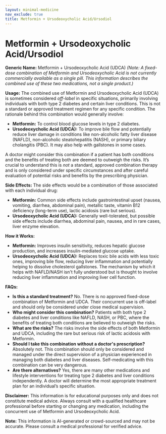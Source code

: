 ```yaml
---
layout: minimal-medicine
nav_exclude: true
title: Metformin + Ursodeoxycholic Acid/Ursodiol
---
```


# Metformin + Ursodeoxycholic Acid/Ursodiol

**Generic Name:** Metformin + Ursodeoxycholic Acid (UDCA)  *(Note:  A fixed-dose combination of Metformin and Ursodeoxycholic Acid is not currently commercially available as a single pill.  This information describes the combined *use* of these two medications, not a single product.)*


**Usage:**  The combined use of Metformin and Ursodeoxycholic Acid (UDCA) is sometimes considered *off-label* in specific situations, primarily involving individuals with both type 2 diabetes and certain liver conditions.  This is not a standard or approved treatment regimen for any specific condition.  The rationale behind this combination would generally involve:

* **Metformin:** To control blood glucose levels in type 2 diabetes.
* **Ursodeoxycholic Acid (UDCA):** To improve bile flow and potentially reduce liver damage in conditions like non-alcoholic fatty liver disease (NAFLD), non-alcoholic steatohepatitis (NASH), or primary biliary cholangitis (PBC).  It may also help with gallstones in some cases.

A doctor might consider this combination if a patient has both conditions and the benefits of treating both are deemed to outweigh the risks.  It’s crucial to understand this is *not* a standard, approved combination therapy and is only considered under specific circumstances and after careful evaluation of potential risks and benefits by the prescribing physician.


**Side Effects:** The side effects would be a combination of those associated with each individual drug:

* **Metformin:** Common side effects include gastrointestinal upset (nausea, vomiting, diarrhea, abdominal pain), metallic taste, vitamin B12 deficiency (long-term use), lactic acidosis (rare but serious).
* **Ursodeoxycholic Acid (UDCA):**  Generally well-tolerated, but possible side effects include diarrhea, abdominal pain, nausea, and in rare cases, liver enzyme elevation.


**How it Works:**

* **Metformin:** Improves insulin sensitivity, reduces hepatic glucose production, and increases insulin-mediated glucose uptake.
* **Ursodeoxycholic Acid (UDCA):** Replaces toxic bile acids with less toxic ones, improving bile flow, reducing liver inflammation and potentially helping to dissolve cholesterol gallstones.  The mechanism by which it helps with NAFLD/NASH isn't fully understood but is thought to involve reducing liver inflammation and improving liver cell function.


**FAQs:**

* **Is this a standard treatment?** No.  There is no approved fixed-dose combination of Metformin and UDCA.  Their concurrent use is off-label and should only be considered under close medical supervision.
* **Who might consider this combination?**  Patients with both type 2 diabetes and liver conditions like NAFLD, NASH, or PBC, where the benefits of treating both conditions are believed to outweigh the risks.
* **What are the risks?** The risks involve the side effects of both Metformin and UDCA, including the rare but serious risk of lactic acidosis with Metformin.
* **Should I take this combination without a doctor's prescription?** Absolutely not.  This combination should only be considered and managed under the direct supervision of a physician experienced in managing both diabetes and liver diseases.  Self-medicating with this combination can be very dangerous.
* **Are there alternatives?**  Yes, there are many other medications and lifestyle interventions for treating type 2 diabetes and liver conditions independently.  A doctor will determine the most appropriate treatment plan for an individual’s specific situation.


**Disclaimer:** This information is for educational purposes only and does not constitute medical advice.  Always consult with a qualified healthcare professional before starting or changing any medication, including the concurrent use of Metformin and Ursodeoxycholic Acid.


**Note:** This information is AI-generated or crowd-sourced and may not be accurate. Please consult a medical professional for verified advice.